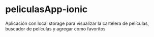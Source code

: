 # peliculasApp-ionic
Aplicación con local storage para visualizar la cartelera de películas, buscador de películas y agregar como favoritos
